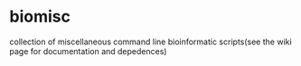 # biomisc  
collection of  miscellaneous command line bioinformatic scripts(see the wiki page for documentation and depedences) 
